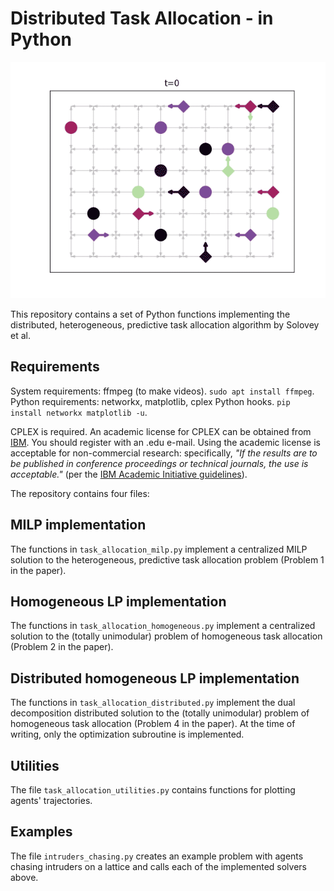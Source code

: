 # Distributed Task Allocation - in Python

![Intruders chasing bad guys](img/python_intruders.gif)

This repository contains a set of Python functions implementing the distributed, heterogeneous, predictive task allocation algorithm by Solovey et al.

## Requirements
System requirements: ffmpeg (to make videos). `sudo apt install ffmpeg`.
Python requirements: networkx, matplotlib, cplex Python hooks.
`pip install networkx matplotlib -u`.

CPLEX is required.
An academic license for CPLEX can be obtained from [IBM](https://ibm.onthehub.com/WebStore/OfferingDetails.aspx?o=613c3d21-0ce1-e711-80fa-000d3af41938). You should register with an .edu e-mail. Using the academic license is acceptable for non-commercial research: specifically, _"If the results are to be published in conference proceedings or technical journals, the use is acceptable."_ (per the [IBM Academic Initiative guidelines](https://developer.ibm.com/academic/frequently-asked-questions/#faq1)).

The repository contains four files:

## MILP implementation

The functions in `task_allocation_milp.py` implement a centralized MILP solution to the heterogeneous, predictive task allocation problem (Problem 1 in the paper).

## Homogeneous LP implementation

The functions in `task_allocation_homogeneous.py` implement a centralized solution to the (totally unimodular) problem of homogeneous task allocation (Problem 2 in the paper).

## Distributed homogeneous LP implementation

The functions in `task_allocation_distributed.py` implement the dual decomposition distributed solution to the (totally unimodular) problem of homogeneous task allocation (Problem 4 in the paper). At the time of writing, only the optimization subroutine is implemented.

## Utilities

The file `task_allocation_utilities.py` contains functions for plotting agents' trajectories.

## Examples

The file `intruders_chasing.py` creates an example problem with agents chasing intruders on a lattice and calls each of the implemented solvers above.

